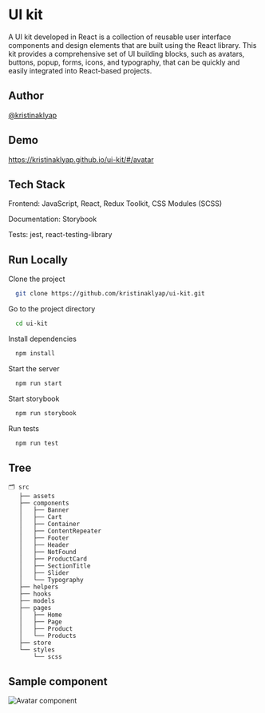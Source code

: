 
# UI kit
A UI kit developed in React is a collection of reusable user interface components and design elements that are built using the React library. This kit provides a comprehensive set of UI building blocks, such as avatars, buttons, popup, forms, icons, and typography, that can be quickly and easily integrated into React-based projects.




## Author

[@kristinaklyap](https://www.github.com/kristinaklyap)


## Demo

https://kristinaklyap.github.io/ui-kit/#/avatar


## Tech Stack

Frontend: JavaScript, React, Redux Toolkit, CSS Modules (SCSS)

Documentation: Storybook

Tests: jest, react-testing-library


## Run Locally

Clone the project

```bash
  git clone https://github.com/kristinaklyap/ui-kit.git
```

Go to the project directory

```bash
  cd ui-kit
```

Install dependencies

```bash
  npm install
```

Start the server

```bash
  npm run start
```

Start storybook


```bash
  npm run storybook
```

Run tests


```bash
  npm run test
```


## Tree


 ```
 🗂️ src
    ├── assets
    ├── components
    │   ├── Banner
    │   ├── Cart
    │   ├── Container
    │   ├── ContentRepeater
    │   ├── Footer
    │   ├── Header
    │   ├── NotFound
    │   ├── ProductCard
    │   ├── SectionTitle
    │   ├── Slider
    │   └── Typography
    ├── helpers
    ├── hooks
    ├── models
    ├── pages
    │   ├── Home
    │   ├── Page
    │   ├── Product
    │   └── Products
    ├── store
    └── styles
        └── scss

 ```
## Sample component
![Avatar component](https://github.com/kristinaklyap/ui-kit/assets/29305407/a72b696d-7a91-4361-9042-5294c218254d)
